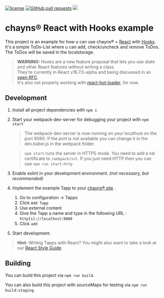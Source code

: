 [![license](https://img.shields.io/github/license/TobitSoftware/chayns-react-hooks-todo-example.svg)]() [![GitHub pull requests](https://img.shields.io/github/issues-pr/TobitSoftware/chayns-react-hooks-todo-example.svg)]() [![](https://img.shields.io/github/issues-pr-closed-raw/TobitSoftware/chayns-react-hooks-todo-example.svg)]()

chayns® React with Hooks example
===================
This project is an example for how u can use chayns® + [React][5] with [Hooks][4]. <br>
It's a simple ToDo-List where u can add, check/uncheck and remove ToDos. The ToDos will be saved in the localstorage.

> **WARNING:** Hooks are a new feature proposal that lets you use state and other React features without writing a class. <br> 
They’re currently in React v16.7.0-alpha and being discussed in an [open RFC][6]. <br>
It's also not properly working with [react-hot-loader][7], for now.

Development
-------------
1. Install all project dependencies with  `npm i`
2. Start your webpack-dev-server for debugging your project with `npm start`
    > The webpack-dev-server is now running on your localhost on the port 8080. If the port is not available you can change it in the dev.babel.js in the webpack folder. 

    > `npm start` runs the server in HTTPS mode. You need to add a ssl certificate to `/webpack/ssl`. If you just need HTTP then you can use `npm run start:http`
3. Enable eslint in your development environment. *(not necessary, but recommended)*
4. Implement the example Tapp to your [chayns® site][3] .
    1. Go to configuration -> Tapps
    2. Click `Add Tapp`
    3. Use external content
    4. Give the Tapp a name and type in the following URL : `http[s]://localhost:8080`
    5. Click `add`
5. Start development.

> **Hint:** Writing Tapps with React? You might also want to take a look at our [React Style Guide][2].

Building
---------
You can build this project via `npm run build`.

You can also build this project with sourceMaps for testing via `npm run build:staging`.

 [1]: https://nodejs.org/en/
 [2]: https://github.com/TobitSoftware/chayns-guides/blob/master/TobitReactJsxStyleGuide.md
 [3]: https://chayns.net
 [4]: https://reactjs.org/docs/hooks-intro.html
 [5]: https://reactjs.org/
 [6]: https://github.com/reactjs/rfcs/pull/68
 [7]: https://github.com/gaearon/react-hot-loader/issues/1088
